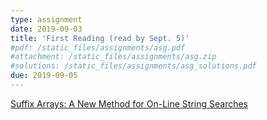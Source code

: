 ```yaml
---
type: assignment
date: 2019-09-03
title: 'First Reading (read by Sept. 5)'
#pdf: /static_files/assignments/asg.pdf
#attachment: /static_files/assignments/asg.zip
#solutions: /static_files/assignments/asg_solutions.pdf
due: 2019-09-05
---
```

[Suffix Arrays: A New Method for On-Line String Searches](http://www.cs.utsa.edu/~jruan/teaching/CS6293_fall_2010/readings/p319-manber.pdf)

